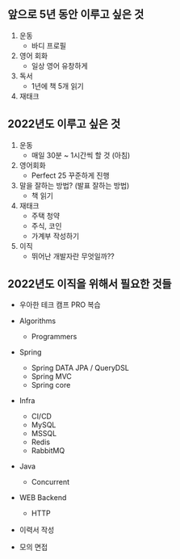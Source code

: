 ## 앞으로 5년 동안 이루고 싶은 것

1. 운동
    - 바디 프로필
2. 영어 회화
    - 일상 영어 유창하게
3. 독서
    - 1년에 책 5개 읽기
4. 재태크

## 2022년도 이루고 싶은 것

1. 운동
    - 매일 30분 ~ 1시간씩 할 것 (아침)
2. 영어회화
    - Perfect 25 꾸준하게 진행
3. 말을 잘하는 방법? (발표 잘하는 방법)
    - 책 읽기
4. 재태크
    - 주택 청약
    - 주식, 코인
    - 가계부 작성하기
5. 이직
    - 뛰어난 개발자란 무엇일까??

## 2022년도 이직을 위해서 필요한 것들

- 우아한 테크 캠프 PRO 복습
- Algorithms
    - Programmers
- Spring
    - Spring DATA JPA / QueryDSL
    - Spring MVC
    - Spring core
- Infra
    - CI/CD
    - MySQL
    - MSSQL
    - Redis
    - RabbitMQ
- Java
    - Concurrent
- WEB Backend
    - HTTP

- 이력서 작성
- 모의 면접
